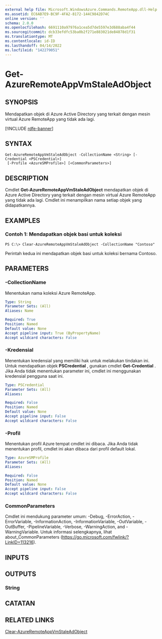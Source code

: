 ```yaml
---
external help file: Microsoft.WindowsAzure.Commands.RemoteApp.dll-Help.xml
ms.assetid: EC6AB7E9-BC9F-4FA2-8172-144C9842D74C
online version: ''
schema: 2.0.0
ms.openlocfilehash: 6691110a97976a1cea5d7de5597e3d688aba4f44
ms.sourcegitcommit: dcb33efdfc53ba0b2f271e883021de84878d1f31
ms.translationtype: MT
ms.contentlocale: id-ID
ms.lasthandoff: 04/14/2022
ms.locfileid: "142279051"
---
```

# Get-AzureRemoteAppVmStaleAdObject

## SYNOPSIS
Mendapatkan objek di Azure Active Directory yang terkait dengan mesin virtual Azure RemoteApp yang tidak ada lagi.

[!INCLUDE [rdfe-banner](../../includes/rdfe-banner.md)]

## SYNTAX

```
Get-AzureRemoteAppVmStaleAdObject -CollectionName <String> [-Credential <PSCredential>]
 [-Profile <AzureSMProfile>] [<CommonParameters>]
```

## DESCRIPTION
Cmdlet **Get-AzureRemoteAppVmStaleAdObject** mendapatkan objek di Azure Active Directory yang terkait dengan mesin virtual Azure RemoteApp yang tidak ada lagi.
Cmdlet ini menampilkan nama setiap objek yang didapatkannya.

## EXAMPLES

### Contoh 1: Mendapatkan objek basi untuk koleksi
```
PS C:\> Clear-AzureRemoteAppVmStaleAdObject -CollectionName "Contoso"
```

Perintah kedua ini mendapatkan objek basi untuk koleksi bernama Contoso.

## PARAMETERS

### -CollectionName
Menentukan nama koleksi Azure RemoteApp.

```yaml
Type: String
Parameter Sets: (All)
Aliases: Name

Required: True
Position: Named
Default value: None
Accept pipeline input: True (ByPropertyName)
Accept wildcard characters: False
```

### -Kredensial
Menentukan kredensial yang memiliki hak untuk melakukan tindakan ini.
Untuk mendapatkan objek **PSCredential** , gunakan cmdlet **Get-Credential** .
Jika Anda tidak menentukan parameter ini, cmdlet ini menggunakan kredensial pengguna saat ini.

```yaml
Type: PSCredential
Parameter Sets: (All)
Aliases: 

Required: False
Position: Named
Default value: None
Accept pipeline input: False
Accept wildcard characters: False
```

### -Profil
Menentukan profil Azure tempat cmdlet ini dibaca.
Jika Anda tidak menentukan profil, cmdlet ini akan dibaca dari profil default lokal.

```yaml
Type: AzureSMProfile
Parameter Sets: (All)
Aliases: 

Required: False
Position: Named
Default value: None
Accept pipeline input: False
Accept wildcard characters: False
```

### CommonParameters
Cmdlet ini mendukung parameter umum: -Debug, -ErrorAction, -ErrorVariable, -InformationAction, -InformationVariable, -OutVariable, -OutBuffer, -PipelineVariable, -Verbose, -WarningAction, and -WarningVariable. Untuk informasi selengkapnya, lihat about_CommonParameters (https://go.microsoft.com/fwlink/?LinkID=113216).

## INPUTS

## OUTPUTS

### String

## CATATAN

## RELATED LINKS

[Clear-AzureRemoteAppVmStaleAdObject](./Clear-AzureRemoteAppVmStaleAdObject.md)


